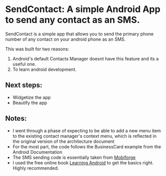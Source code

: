 SendContact:  A simple Android App to send any contact as an SMS.
=================================================================

SendContact is a simple app that allows you to send the primary phone number of any contact on your android phone as an SMS.

This was built for two reasons:
1. Android's default Contacts Manager doesnt have this feature and its a useful one.
2. To learn android development.

Next steps:
-----------
- Widgetize the app
- Beautify the app

Notes:
------
* I went through a phase of expecting to be able to add a new menu item to the existing contact manager's context menu, which is reflected in the original version of the architecture document
* For the most part, the code follows the BusinessCard example from the Android Documentation
* The SMS sending code is essentially taken from [Mobiforge](http://mobiforge.com/developing/story/sms-messaging-android)
* I used the free online book [Learning Android]( http://ofps.oreilly.com/titles/9781449390501/index.html) to get the basics right. Highly recommended.